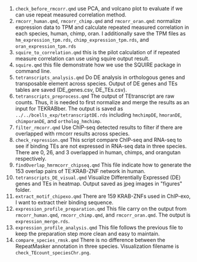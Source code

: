 1.  `check_before_rmcorr.qmd` use PCA, and volcano plot to evaluate if we can use repeat measured correlation method.
2.  `rmcorr_human.qmd`, `rmcorr_chimp.qmd` and `rmcorr_oran.qmd`: normalize expression data to TPM and calculate repeated measured correlation in each species, human, chimp, oran. I additionally save the TPM files as `hm_expression_tpm.rds`, `chimp_expression_tpm.rds`, and `oran_expression_tpm.rds`
3.  `squire_to_correlation.qmd` this is the pilot calculation of if repeated measure correlation can use using squire output result.
4.  `squire.qmd` this file demonstrate how we use the SQUIRE package in command line.
5.  `tetranscripts_analysis.qmd` Do DE analysis in orthologous genes and transposable element across species. Output of DE genes and TEs tables are saved (DE_genes.csv, DE_TEs.csv).
6.  `tetranscripts_preprocess.qmd` The output of TEtranscript are raw counts. Thus, it is needed to first normalize and merge the results as an input for TEKRABber. The output is saved as `../../bcells_exp/tetranscriptDE.rds` including `hmchimpDE`, `hmoranDE`, `chimporanDE`, and `ortholog_hmchimp`.
7.  `filter_rmcorr.qmd` Use ChIP-seq detected results to filter if there are overlapped with rmcorr results across species.
8.  `check_repression.qmd` This script compare ChIP-seq and RNA-seq to see if binding TEs are not expressed in RNA-seq data in three species. There are 0, 26, and 3 overlapped in human, chimps, and orangutan respectively.
9.  `findOverlap_hmrmcorr_chipseq.qmd` This file indicate how to generate the 153 overlap pairs of TE:KRAB-ZNF network in human.
10. `tetranscripts_DE_visual.qmd` Visualize Differentially Expressed (DE) genes and TEs in heatmap. Output saved as jpeg images in "figures" folder.
11. `extract_motif_chipexo.qmd` There are 159 KRAB-ZNFs used in ChIP-exo, I want to extract their binding sequence.
12. `expression_profile_preparation.qmd` This file carry on the output from `rmcorr_human.qmd`, `rmcorr_chimp.qmd`, and `rmcorr_oran.qmd`. The output is `expression_merge.rds`.
13. `expression_profile_analysis.qmd` This file follows the previous file to keep the preparation step more clean and easy to maintain.
14. `compare_species_rmsk.qmd` There is no difference between the RepeatMasker annotation in three species. Visualization filename is `check_TEcount_speciesChr.png`.
